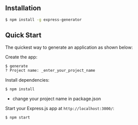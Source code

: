 ## Installation

```sh
$ npm install -g express-generator
```

## Quick Start

The quickest way to generate an application as shown below:

Create the app:

```bash
$ generate
? Project name: _enter_your_project_name
```

Install dependencies:

```bash
$ npm install
```
- change your project name in package.json

Start your Express.js app at `http://localhost:3000/`:

```bash
$ npm start
```
